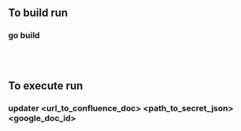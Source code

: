 ## To build run 
### go build  
<br/><br/>
## To execute run
### updater <url_to_confluence_doc> <path_to_secret_json> <google_doc_id>
